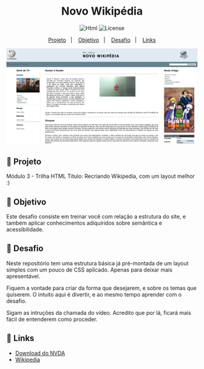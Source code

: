 <h1 align="center">Novo Wikipédia</h1>

<p align="center">
  <img alt="Html" src="https://img.shields.io/static/v1?label=Web&message=HTML&color=8257E5&labelColor=000000"  />
  <img alt="License" src="https://img.shields.io/static/v1?label=license&message=MIT&color=49AA26&labelColor=000000">
</p>

<p align="center">
  <a href="#-projeto">Projeto</a>&nbsp;&nbsp;&nbsp;|&nbsp;&nbsp;&nbsp;
  <a href="#-objetivo">Objetivo</a>&nbsp;&nbsp;&nbsp;|&nbsp;&nbsp;&nbsp;
  <a href="#-desafio">Desafio</a>&nbsp;&nbsp;&nbsp;|&nbsp;&nbsp;&nbsp;
  <a href="#-links">Links</a>
</p>

<p align="center">
  <img alt="HTML" src="./imagens/print.png">
</p>

## 🌱 Projeto
Módulo 3 - Trilha HTML
Título: Recriando Wikipedia, com um layout melhor :)

## 🎯 Objetivo
Este desafio consiste em treinar você com relação a estrutura do site, e também aplicar conhecimentos adiquiridos sobre semântica e acessibilidade.

## 🔄 Desafio
Neste repositório tem uma estrutura básica já pré-montada de um layout simples com um pouco de CSS aplicado. Apenas para deixar mais apresentável.

Fiquem a vontade para criar da forma que desejarem, e sobre os temas que quiserem. O intuito aqui é divertir, e ao mesmo tempo aprender com o desafio.

Sigam as intruções da chamada do vídeo. Acredito que por lá, ficará mais fácil de entenderem como proceder.

## 🔗 Links

- [Download do NVDA](https://www.nvaccess.org/download/)
- [Wikipedia](https://pt.wikipedia.org/wiki/Wikip%C3%A9dia:P%C3%A1gina_principal)
